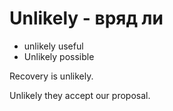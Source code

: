 # Unlikely - вряд ли




- unlikely useful
- Unlikely possible

Recovery is unlikely.

Unlikely they accept our proposal.